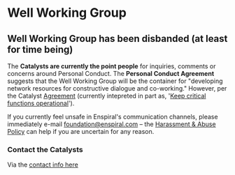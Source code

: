 # Well Working Group

## Well Working Group has been disbanded (at least for time being)

The **Catalysts are currently the point people** for inquiries, comments or concerns around Personal Conduct. The **Personal Conduct Agreement** suggests that the Well Working Group will be the container for "developing network resources for constructive dialogue and co-working." However, per the Catalyst [Agreement](../agreements/catalyst.md) (currently intepreted in part as, '[Keep critical functions operational](https://docs.google.com/document/d/1_38ZaDk7QO2RZFc7ZyMbQURG2zNb31tmq16198bsaKE/edit?usp=sharing)').

If you currently feel unsafe in Enspiral's communication channels, please immediately e-mail foundation@enspiral.com – the [Harassment & Abuse Policy](../agreements/harassment_and_abuse.md) can help if you are uncertain for any reason.

### Contact the Catalysts

Via the [contact info here](../catalysts.md/#contact-us)
